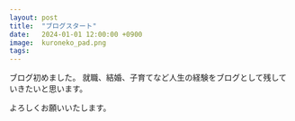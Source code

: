 ```yaml
---
layout: post
title:  "ブログスタート"
date:   2024-01-01 12:00:00 +0900
image:  kuroneko_pad.png
tags:   
---
```

ブログ初めました。
就職、結婚、子育てなど人生の経験をブログとして残していきたいと思います。

よろしくお願いいたします。